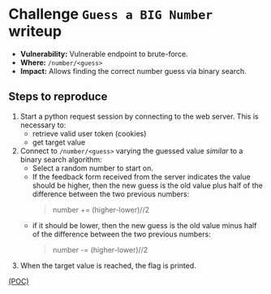 # Challenge `Guess a BIG Number` writeup

- **Vulnerability:** Vulnerable endpoint to brute-force.
- **Where:** `/number/<guess>`
- **Impact:** Allows finding the correct number guess via binary search.

## Steps to reproduce

1. Start a python request session by connecting to the web server. This is necessary to:
   - retrieve valid user token (cookies)
   - get target value
2. Connect to `/number/<guess>` varying the guessed value _similar_ to a binary search algorithm:
   - Select a random number to start on.
   - If the feedback form received from the server indicates the value should be higher, then the new guess is the old value plus half of the difference between the two previous numbers:
     > number += (higher-lower)//2
   - if it should be lower, then the new guess is the old value minus half of the difference between the two previous numbers:
     > number -= (higher-lower)//2
3. When the target value is reached, the flag is printed.

[(POC)](bignumber.py)
